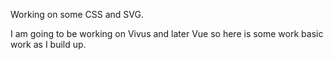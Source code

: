 Working on some CSS and SVG.

I am going to be working on Vivus and later Vue so here is some work basic work as I build up.
